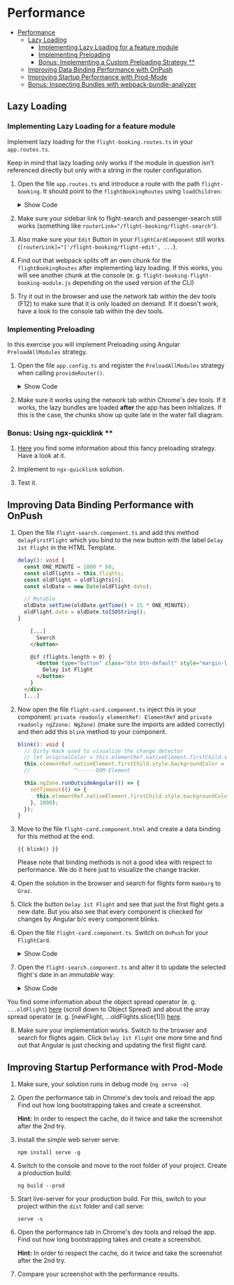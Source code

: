 # Performance

- [Performance](#performance)
  - [Lazy Loading](#lazy-loading)
    - [Implementing Lazy Loading for a feature module](#implementing-lazy-loading-for-a-feature-module)
    - [Implementing Preloading](#implementing-preloading)
    - [Bonus: Implementing a Custom Preloading Strategy \*\*](#bonus-implementing-a-custom-preloading-strategy-)
  - [Improving Data Binding Performance with OnPush](#improving-data-binding-performance-with-onpush)
  - [Improving Startup Performance with Prod-Mode](#improving-startup-performance-with-prod-mode)
  - [Bonus: Inspecting Bundles with webpack-bundle-analyzer](#bonus-inspecting-bundles-with-webpack-bundle-analyzer)

## Lazy Loading

### Implementing Lazy Loading for a feature module

Implement lazy loading for the `flight-booking.routes.ts` in your `app.routes.ts`.

Keep in mind that lazy loading only works if the module in question isn't referenced directly but only with a string in the router configuration.

1. Open the file `app.routes.ts` and introduce a route with the path `flight-booking`.
   It should point to the `flightBookingRoutes` using `loadChildren`:

   <details>
   <summary>Show Code</summary>
   <p>

   ```typescript
   [...]
   {
     path: 'flight-booking',
     loadChildren: () => import('./flight-booking/flight-booking.routes').then(m => m.flightBookingRoutes)
   },
   {
     // This route needs to be the last one!
     path: '**',
     [...]
   }
   [...]
   ```

   </p>
   </details>

3. Make sure your sidebar link to flight-search and passenger-search still works (something like `routerLink="/flight-booking/flight-search"`).

4. Also make sure your `Edit` Button in your `FlightCardComponent` still works (`[routerLink]="['/flight-booking/flight-edit', ...`).

5. Find out that webpack splits off an own chunk for the `flightBookingRoutes` after implementing lazy loading.
   If this works, you will see another chunk at the console (e. g. `flight-booking-flight-booking-module.js` depending on the used version of the CLI)

6. Try it out in the browser and use the network tab within the dev tools (F12) to make sure that it is only loaded on demand.
   If it doesn't work, have a look to the console tab within the dev tools.

### Implementing Preloading

In this exercise you will implement Preloading using Angular `PreloadAllModules` strategy.

1. Open the file `app.config.ts` and register the `PreloadAllModules` strategy when calling `provideRouter()`.

   <details>
   <summary>Show Code</summary>
   <p>

   ```typescript
   provideRouter(
      appRoutes,
      // withDebugTracing(),
      // withHashLocation(),
      withPreloading(PreloadAllModules),
      // withEnabledBlockingInitialNavigation()
    ),
   ```

   </p>
   </details>

2. Make sure it works using the network tab within Chrome's dev tools. If it works, the lazy bundles are loaded **after** the app has been initializes. If this is the case, the chunks show up quite late in the water fall diagram.

### Bonus: Using ngx-quicklink \*\*

1. [Here](https://www.npmjs.com/package/ngx-quicklink) you find some information about this fancy preloading strategy. Have a look at it.

2. Implement to `ngx-quicklink` solution.

3. Test it.

## Improving Data Binding Performance with OnPush

1. Open the file `flight-search.component.ts` and add this method `delayFirstFlight` which you bind to the new button with the label `Delay 1st Flight` in the HTML Template.

   ```typescript
   delay(): void {
     const ONE_MINUTE = 1000 * 60;
     const oldFlights = this.flights;
     const oldFlight = oldFlights[0];
     const oldDate = new Date(oldFlight.date);

     // Mutable
     oldDate.setTime(oldDate.getTime() + 15 * ONE_MINUTE);
     oldFlight.date = oldDate.toISOString();
   }
   ```

   ```html
       [...]
         Search
       </button>

       @if (flights.length > 0) {
         <button type="button" class="btn btn-default" style="margin-left: 10px" (click)="delayFirstFlight()">
           Delay 1st Flight
         </button>
       }
     </div>
     [...]
   ```

2. Now open the file `flight-card.component.ts` inject this in your component: `private readonly elementRef: ElementRef` and `private readonly ngZzone: NgZone)` (make sure the imports are added correctly) and then add this `blink` method to your component.

   ```typescript
   blink(): void {
     // Dirty Hack used to visualize the change detector
     // let originalColor = this.elementRef.nativeElement.firstChild.style.backgroundColor;
     this.elementRef.nativeElement.firstChild.style.backgroundColor = 'crimson';
     //              ^----- DOM-Element

     this.ngZone.runOutsideAngular(() => {
       setTimeout(() => {
         this.elementRef.nativeElement.firstChild.style.backgroundColor = this.selected ? 'rgb(204, 197, 185)' : '';
       }, 1000);
     });
   }
   ```

3. Move to the file `flight-card.component.html` and create a data binding for this method at the end:

   ```
   {{ blink() }}
   ```

   Please note that binding methods is not a good idea with respect to performance. We do it here just to visualize the change tracker.

4. Open the solution in the browser and search for flights form `Hamburg` to `Graz`.

5. Click the button `Delay 1st Flight` and see that just the first flight gets a new date. But you also see that every component is checked for changes by Angular b/c every component blinks.

6. Open the file `flight-card.component.ts`. Switch on `OnPush` for your `FlightCard`.

   <details>
   <summary>Show Code</summary>
   <p>

   ```typescript
   import { ChangeDetectionStrategy } from '@angular/core';
   [...]
   @Component({
     selector: 'app-flight-card',
     templateUrl: 'flight-card.component.html',
     changeDetection: ChangeDetectionStrategy.OnPush
   })
   export class FlightCardComponent {
     [...]
   }
   ```

   </p>
   </details>

7. Open the `flight-search.component.ts` and alter it to update the selected flight's date in an _immutable_ way:

   <details>
   <summary>Show Code</summary>
   <p>

   ```typescript
   delay(): void {
     const ONE_MINUTE = 1000 * 60;

     const oldFlights = this.flights;
     const oldFlight = oldFlights[0];
     const oldDate = new Date(oldFlight.date);

     // Mutable
     // oldDate.setTime(oldDate.getTime() + 15 * ONE_MINUTE );
     // oldFlight.date = oldDate.toISOString();

     // Immutable
     const newDate = new Date(oldDate.getTime() + 15 * ONE_MINUTE);
     const newFlight: Flight = { ...oldFlight, date: newDate.toISOString() };
     this.flights = [ newFlight, ...oldFlights.slice(1) ];
   }
   ```

</p>
</details>

You find some information about the object spread operator (e. g. `...oldFlight`) [here](https://www.typescriptlang.org/docs/handbook/release-notes/typescript-2-1.html) (scroll down to Object Spread) and about the array spread operator (e. g. [newFlight, ...oldFlights.slice(1)]) [here](https://developer.mozilla.org/en-US/docs/Web/JavaScript/Reference/Operators/Spread_operator).

8. Make sure your implementation works. Switch to the browser and search for flights again. Click `Delay 1st Flight` one more time and find out that Angular is just checking and updating the first flight card.

## Improving Startup Performance with Prod-Mode

1. Make sure, your solution runs in debug mode (`ng serve -o`)

2. Open the performance tab in Chrome's dev tools and reload the app. Find out how long bootstrapping takes and create a screenshot.

   **Hint:** In order to respect the cache, do it twice and take the screenshot after the 2nd try.

3. Install the simple web server serve:

   ```
   npm install serve -g
   ```

4. Switch to the console and move to the root folder of your project. Create a production build:

   ```
   ng build --prod
   ```

5. Start live-server for your production build. For this, switch to your project within the `dist` folder and call serve:

   ```
   serve -s
   ```

6. Open the performance tab in Chrome's dev tools and reload the app. Find out how long bootstrapping takes and create a screenshot.

   **Hint:** In order to respect the cache, do it twice and take the screenshot after the 2nd try.

7. Compare your screenshot with the performance results.
